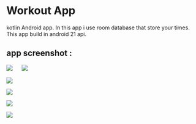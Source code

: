 # Workout App
 kotlin Android app.
 In this app i use room database that store your times.
 This app build in android 21 api.
 ## app screenshot :
 <p aling="center">
 <img src="workout app\1st.png">

 <img src="workout app\2nd.png" style="margin-left:20px">
 </p>
 <p aling="center">
 <img src="workout app\3rd.png">
 </p>
 <p aling="center">
 <img src="workout app\4th.png">
 </p>
 <p aling="center">
 <img src="workout app\5th.png">
 </p>
 <p aling="center">
 <img src="workout app\6th.png">
 </p>
